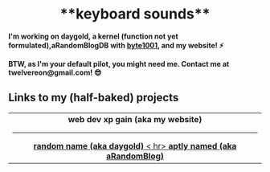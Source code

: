 <div align="center">
 <h1>**keyboard sounds**</h1>
  </div>
  <div>
  <strong><p>I'm working on daygold, a kernel (function not yet formulated),aRandomBlogDB with <a href="https://byte1001.dev" target="_blank">byte1001</a>, and my website! ⚡️</strong></p>
  <strong><p>BTW, as I'm your default pilot, you might need me. Contact me at twelvereon@gmail.com! 😎</p></strong>
<table width="100%">
<tr>
 <h2>Links to my (half-baked) projects</h2>
<td align="center">
<a href="defaultpilot.github.io">
</a>
<strong>web dev xp gain (aka my website)</strong>
 <hr>
<a href="https://github.com/defaultpilot/daygold">
<strong>random name (aka daygold)</strong>
 < hr>
<a href="https://github.com/byte1001/aRandomBlog">
<strong>aptly named (aka aRandomBlog)</strong>
<br>
</div>
